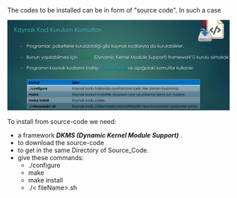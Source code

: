 The codes to be installed can be in form of "source code". In such a case 

![source_instal](../Images/source_instal.png)

To install from source-code we need:
 - a framework ***DKMS (Dynamic Kernel Module Support)*** .
 - to download the source-code
 - to get in the same Directory of Source_Code. 
 - give these commands:
   + ./configure
   + make
   + make install
   + ./< fileName>.sh

